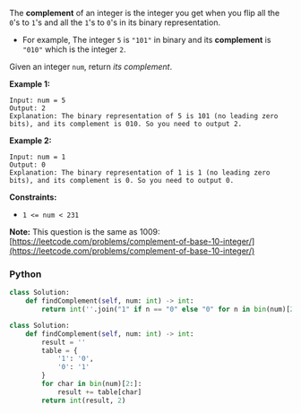The  **complement**  of an integer is the integer you get when you flip all the  `0`'s to  `1`'s and all the  `1`'s to  `0`'s in its binary representation.

-   For example, The integer  `5`  is  `"101"`  in binary and its  **complement**  is  `"010"`  which is the integer  `2`.

Given an integer  `num`, return  _its complement_.

**Example 1:**
```
Input: num = 5
Output: 2
Explanation: The binary representation of 5 is 101 (no leading zero bits), and its complement is 010. So you need to output 2.
```

**Example 2:**
```
Input: num = 1
Output: 0
Explanation: The binary representation of 1 is 1 (no leading zero bits), and its complement is 0. So you need to output 0.
```

**Constraints:**
-   `1 <= num < 231`

**Note:**  This question is the same as 1009:  [https://leetcode.com/problems/complement-of-base-10-integer/](https://leetcode.com/problems/complement-of-base-10-integer/)


### Python
```py
class Solution:
    def findComplement(self, num: int) -> int:
        return int(''.join("1" if n == "0" else "0" for n in bin(num)[2:]), 2)
```

```python
class Solution:
    def findComplement(self, num: int) -> int:
        result = ''
        table = {
            '1': '0',
            '0': '1'
        }
        for char in bin(num)[2:]:
            result += table[char]
        return int(result, 2)
```